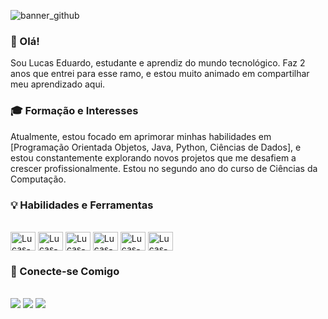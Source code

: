 
![banner_github](https://github.com/user-attachments/assets/07693032-3e57-45dd-a683-f5046fd80683)

### 👋 Olá!
Sou Lucas Eduardo, estudante e aprendiz do mundo tecnológico. Faz 2 anos que entrei para esse ramo, e estou muito animado em compartilhar meu aprendizado aqui.

### 🎓 Formação e Interesses
Atualmente, estou focado em aprimorar minhas habilidades em [Programação Orientada Objetos, Java, Python, Ciências de Dados], e estou constantemente explorando novos projetos que me desafiem a crescer profissionalmente. Estou no segundo ano do curso de Ciências da Computação.

### 💡 Habilidades e Ferramentas
<div style="display: inline_block"><br>
  <img align="center" alt="Lucas-C" height="30" width="40" src="https://cdn.jsdelivr.net/gh/devicons/devicon/icons/c/c-original.svg" />
  <img align="center" alt="Lucas-Css" height="30" width="40" src="https://cdn.jsdelivr.net/gh/devicons/devicon/icons/css3/css3-original.svg" />
  <img align="center" alt="Lucas-Html" height="30" width="40" src="https://cdn.jsdelivr.net/gh/devicons/devicon/icons/html5/html5-original.svg" />
  <img align="center" alt="Lucas-Js" height="30" width="40" src="https://cdn.jsdelivr.net/gh/devicons/devicon/icons/javascript/javascript-original.svg" />
  <img align="center" alt="Lucas-Js" height="30" width="40" src="https://cdn.jsdelivr.net/gh/devicons/devicon@latest/icons/java/java-original.svg" />
  <img align="center" alt="Lucas-Js" height="30" width="40" src="https://cdn.jsdelivr.net/gh/devicons/devicon@latest/icons/python/python-original.svg" />
</div>

### 🔗 Conecte-se Comigo
<div><br>
  <a href="https://www.linkedin.com/feed/" target="_blank"><img src="https://img.shields.io/badge/-LinkedIn-%230077B5?style=for-the-badge&logo=linkedin&logoColor=white" target="_blank"></a>
  <a href="mailto:lucasguima1704@gmail.com"><img src="https://img.shields.io/badge/-Gmail-%23333?style=for-the-badge&logo=gmail&logoColor=white" target="_blank"></a>
  <a href="https://www.instagram.com/?next=%2F"><img src="https://img.shields.io/badge/-Instagram-%23E4405F?style=for-the-badge&logo=instagram&logoColor=white" target="_blank"></a>
</div>

